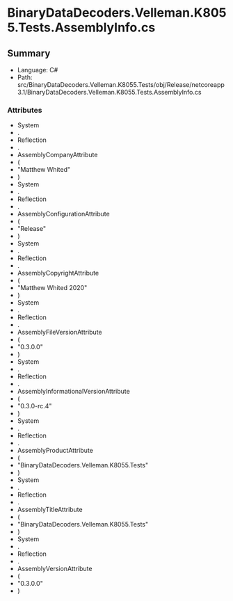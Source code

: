﻿# BinaryDataDecoders.Velleman.K8055.Tests.AssemblyInfo.cs

## Summary

* Language: C#
* Path: src/BinaryDataDecoders.Velleman.K8055.Tests/obj/Release/netcoreapp3.1/BinaryDataDecoders.Velleman.K8055.Tests.AssemblyInfo.cs

### Attributes

 - System
 - .
 - Reflection
 - .
 - AssemblyCompanyAttribute
 - (
 - "Matthew Whited"
 - )
 - System
 - .
 - Reflection
 - .
 - AssemblyConfigurationAttribute
 - (
 - "Release"
 - )
 - System
 - .
 - Reflection
 - .
 - AssemblyCopyrightAttribute
 - (
 - "Matthew Whited 2020"
 - )
 - System
 - .
 - Reflection
 - .
 - AssemblyFileVersionAttribute
 - (
 - "0.3.0.0"
 - )
 - System
 - .
 - Reflection
 - .
 - AssemblyInformationalVersionAttribute
 - (
 - "0.3.0-rc.4"
 - )
 - System
 - .
 - Reflection
 - .
 - AssemblyProductAttribute
 - (
 - "BinaryDataDecoders.Velleman.K8055.Tests"
 - )
 - System
 - .
 - Reflection
 - .
 - AssemblyTitleAttribute
 - (
 - "BinaryDataDecoders.Velleman.K8055.Tests"
 - )
 - System
 - .
 - Reflection
 - .
 - AssemblyVersionAttribute
 - (
 - "0.3.0.0"
 - )

